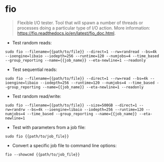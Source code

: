 # fio

> Flexible I/O tester.
> Tool that will spawn a number of threads or processes doing a particular type of I/O action.
> More information: <https://fio.readthedocs.io/en/latest/fio_doc.html>.

- Test random reads:

`sudo fio --filename={{path/to/file}} --direct=1 --rw=randread --bs=4k --ioengine=libaio --iodepth=256 --runtime=120 --numjobs=4 --time_based --group_reporting --name={{job_name}} --eta-newline=1 --readonly`

- Test sequential reads:

`sudo fio --filename={{path/to/file}} --direct=1 --rw=read --bs=4k --ioengine=libaio --iodepth=256 --runtime=120 --numjobs=4 --time_based --group_reporting --name={{job_name}} --eta-newline=1 --readonly`

- Test random read/write:

`sudo fio --filename={{path/to/file}} --size=500GB --direct=1 --rw=randrw --bs=4k --ioengine=libaio --iodepth=256 --runtime=120 --numjobs=4 --time_based --group_reporting --name={{job_name}} --eta-newline=1`

- Test with parameters from a job file:

`sudo fio {{path/to/job_file}}`

- Convert a specific job file to command line options:

`fio --showcmd {{path/to/job_file}}`

